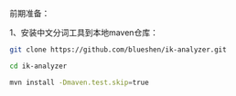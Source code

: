 前期准备：

1、安装中文分词工具到本地maven仓库：

```sh
git clone https://github.com/blueshen/ik-analyzer.git
```

```sh
cd ik-analyzer
```

```sh
mvn install -Dmaven.test.skip=true
```